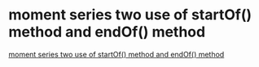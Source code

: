 # moment series two use of startOf() method and endOf() method
[moment series two use of startOf() method and endOf() method](https://aiwithcloud.com/2022/09/19/moment_series_two_use_of_startof_method_and_endof_method/)